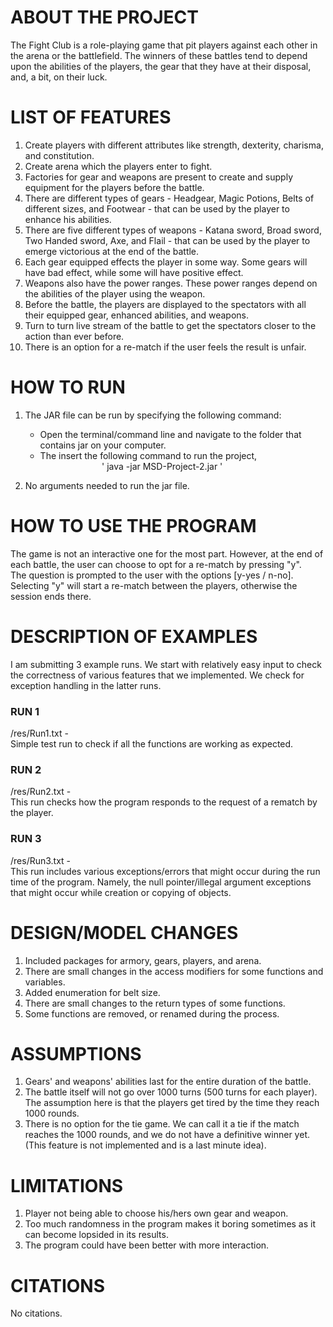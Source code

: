# ABOUT THE PROJECT
The Fight Club is a role-playing game that pit players against each other in the arena or the 
battlefield. The winners of these battles tend to depend upon the abilities of the players, 
the gear that they have at their disposal, and, a bit, on their luck.

# LIST OF FEATURES
1. Create players with different attributes like strength, dexterity, charisma, and constitution.
2. Create arena which the players enter to fight.
3. Factories for gear and weapons are present to create and supply equipment for the players before
the battle.
4. There are different types of gears - Headgear, Magic Potions, Belts of different sizes, and 
Footwear - that can be used by the player to enhance his abilities.
5. There are five different types of weapons - Katana sword, Broad sword, Two Handed sword, Axe, and
Flail - that can be used by the player to emerge victorious at the end of the battle.
6. Each gear equipped effects the player in some way. Some gears will have bad effect, while some 
will have positive effect.
7. Weapons also have the power ranges. These power ranges depend on the abilities of the player 
using the weapon.
8. Before the battle, the players are displayed to the spectators with all their equipped gear, 
enhanced abilities, and weapons.
9. Turn to turn live stream of the battle to get the spectators closer to the action than ever before.
10. There is an option for a re-match if the user feels the result is unfair.

# HOW TO RUN
1. The JAR file can be run by specifying the following command:
    * Open the terminal/command line and navigate to the folder that contains jar on your computer.
    * The insert the following command to run the project,  
      &nbsp;&nbsp;&nbsp;&nbsp;&nbsp;&nbsp;&nbsp;&nbsp;&nbsp;&nbsp;&nbsp;&nbsp;&nbsp;&nbsp;&nbsp;
   &nbsp;&nbsp;&nbsp;&nbsp;&nbsp;&nbsp;&nbsp;&nbsp;&nbsp;' java -jar MSD-Project-2.jar '

2. No arguments needed to run the jar file.

# HOW TO USE THE PROGRAM
The game is not an interactive one for the most part. However, at the end of each battle, the user 
can choose to opt for a re-match by pressing "y".  
The question is prompted to the user with the options [y-yes / n-no]. Selecting "y" will start a 
re-match between the players, otherwise the session ends there.

# DESCRIPTION OF EXAMPLES
I am submitting 3 example runs. We start with relatively easy input to check the correctness of 
various features that we implemented. We check for exception handling in the latter runs.
### RUN 1
/res/Run1.txt -  
Simple test run to check if all the functions are working as expected.
### RUN 2
/res/Run2.txt -  
This run checks how the program responds to the request of a rematch by the player.
### RUN 3
/res/Run3.txt -  
This run includes various exceptions/errors that might occur during the run time of 
the program. Namely, the null pointer/illegal argument exceptions that might occur while creation or 
copying of objects.

# DESIGN/MODEL CHANGES
1. Included packages for armory, gears, players, and arena.
2. There are small changes in the access modifiers for some functions and variables.
3. Added enumeration for belt size. 
4. There are small changes to the return types of some functions.
5. Some functions are removed, or renamed during the process.

# ASSUMPTIONS
1. Gears' and weapons' abilities last for the entire duration of the battle.
2. The battle itself will not go over 1000 turns (500 turns for each player). The assumption here is
that the players get tired by the time they reach 1000 rounds.
3. There is no option for the tie game. We can call it a tie if the match reaches the 1000 rounds, 
and we do not have a definitive winner yet. (This feature is not implemented and is a last minute 
idea).

# LIMITATIONS
1. Player not being able to choose his/hers own gear and weapon.
2. Too much randomness in the program makes it boring sometimes as it can become lopsided in its results.
3. The program could have been better with more interaction.

# CITATIONS
No citations.

